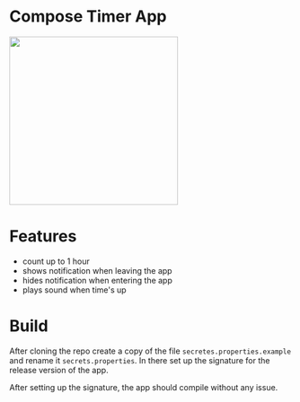 # Compose Timer App

<img src="images/demonstration.gif" width="300">

# Features

- count up to 1 hour
- shows notification when leaving the app
- hides notification when entering the app
- plays sound when time's up

# Build

After cloning the repo create a copy of the file ``secretes.properties.example`` and rename it ``secrets.properties``.
In there set up the signature for the release version of the app.

After setting up the signature, the app should compile without any issue.

